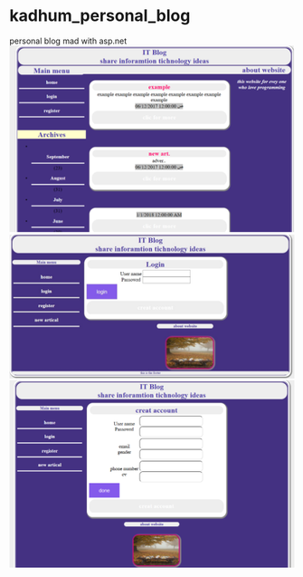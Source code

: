 # kadhum_personal_blog
personal blog mad with asp.net
![alt text](https://github.com/kadhumalrubaye/kadhum_personal_blog/blob/master/hom.png)
![alt text](https://github.com/kadhumalrubaye/kadhum_onlineshop/blob/master/login.jpg)
![alt text](https://github.com/kadhumalrubaye/kadhum_onlineshop/blob/master/register.png)
